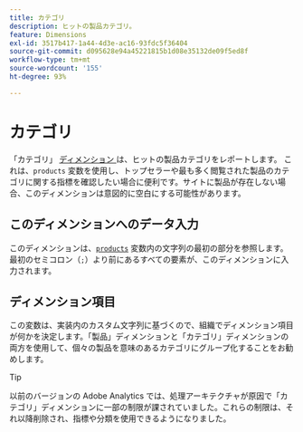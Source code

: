 ```yaml
---
title: カテゴリ
description: ヒットの製品カテゴリ。
feature: Dimensions
exl-id: 3517b417-1a44-4d3e-ac16-93fdc5f36404
source-git-commit: d095628e94a45221815b1d08e35132de09f5ed8f
workflow-type: tm+mt
source-wordcount: '155'
ht-degree: 93%

---
```


# カテゴリ

「カテゴリ」 [ ディメンション ](overview.md) は、ヒットの製品カテゴリをレポートします。 これは、`products` 変数を使用し、トップセラーや最も多く閲覧された製品のカテゴリに関する指標を確認したい場合に便利です。サイトに製品が存在しない場合、このディメンションは意図的に空白にする可能性があります。

## このディメンションへのデータ入力

このディメンションは、[`products`](/help/implement/vars/page-vars/products.md) 変数内の文字列の最初の部分を参照します。最初のセミコロン（`;`）より前にあるすべての要素が、このディメンションに入力されます。

## ディメンション項目

この変数は、実装内のカスタム文字列に基づくので、組織でディメンション項目が何かを決定します。「製品」ディメンションと「カテゴリ」ディメンションの両方を使用して、個々の製品を意味のあるカテゴリにグループ化することをお勧めします。

>[!TIP]
>
>以前のバージョンの Adobe Analytics では、処理アーキテクチャが原因で「カテゴリ」ディメンションに一部の制限が課されていました。これらの制限は、それ以降削除され、指標や分類を使用できるようになりました。
